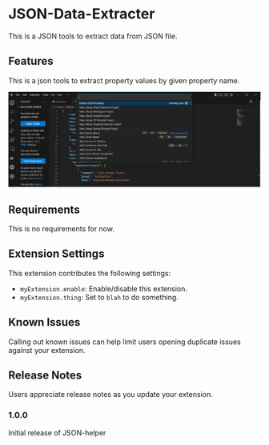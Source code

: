 # JSON-Data-Extracter

This is a JSON tools to extract data from JSON file.

## Features

This is a json tools to extract property values by given property name.

![feature 1](images/feature-1.png)

## Requirements

This is no requirements for now.

## Extension Settings

This extension contributes the following settings:

* `myExtension.enable`: Enable/disable this extension.
* `myExtension.thing`: Set to `blah` to do something.

## Known Issues

Calling out known issues can help limit users opening duplicate issues against your extension.

## Release Notes

Users appreciate release notes as you update your extension.

### 1.0.0

Initial release of JSON-helper